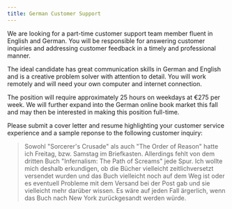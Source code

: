 ```yaml
---
title: German Customer Support
---
```

We are looking for a part-time customer support team member fluent in English and German. You will be responsible for answering customer inquiries and addressing customer feedback in a timely and professional manner.

The ideal candidate has great communication skills in German and English and is a creative problem solver with attention to detail. You will work remotely and will need your own computer and internet connection.

The position will require approximately 25 hours on weekdays at €275 per week. We will further expand into the German online book market this fall and may then be interested in making this position full-time.

Please submit a cover letter and resume highlighting your customer service experience and a sample reponse to the following customer inquiry:

> Sowohl "Sorcerer's Crusade" als auch "The Order of Reason" hatte ich Freitag, bzw. Samstag im Briefkasten. Allerdings fehlt von dem dritten Buch "Infernalism: The Path of Screams" jede Spur. Ich wollte mich deshalb erkundigen, ob die Bücher vielleicht zeitlichversetzt versendet wurden und das Buch vielleicht noch auf dem Weg ist oder es eventuell Probleme mit dem Versand bei der Post gab und sie vielleicht mehr darüber wissen. Es wäre auf jeden Fall ärgerlich, wenn das Buch nach New York zurückgesandt werden würde.

